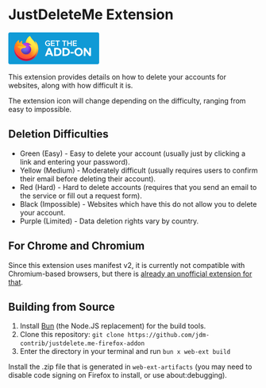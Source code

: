 # JustDeleteMe Extension
<a href="https://addons.mozilla.org/en-US/firefox/addon/justdeleteme/"><img src="https://raw.githubusercontent.com/alexanderepolite/justdelete.me-firefox-addon/master/firefox_addon_image.png" alt="Download for Firefox"></a>

This extension provides details on how to delete your accounts for websites, along with how difficult it is.

The extension icon will change depending on the difficulty, ranging from easy to impossible.

## Deletion Difficulties

* Green (Easy) - Easy to delete your account (usually just by clicking a link and entering your password).
* Yellow (Medium) - Moderately difficult (usually requires users to confirm their email before deleting their account).
* Red (Hard) - Hard to delete accounts (requires that you send an email to the service or fill out a request form).
* Black (Impossible) - Websites which have this do not allow you to delete your account.
* Purple (Limited) - Data deletion rights vary by country.

## For Chrome and Chromium

Since this extension uses manifest v2, it is currently not compatible with Chromium-based browsers, but
there is [already an unofficial extension for that](https://github.com/fregante/jdm).

## Building from Source

1. Install [Bun](https://bun.sh/) (the Node.JS replacement) for the build tools.
2. Clone this repository: `git clone https://github.com/jdm-contrib/justdelete.me-firefox-addon`
3. Enter the directory in your terminal and run `bun x web-ext build`


Install the .zip file that is generated in `web-ext-artifacts` (you may need to disable code signing on Firefox to install, or use about:debugging).
